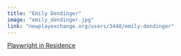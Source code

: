 ```yaml
---
title: "Emily Dendinger"
image: "emily_dendinger.jpg"
link: "newplayexchange.org/users/3448/emily-dendinger"
---
```


[Playwright in Residence](/programs/collaboration-fund)
